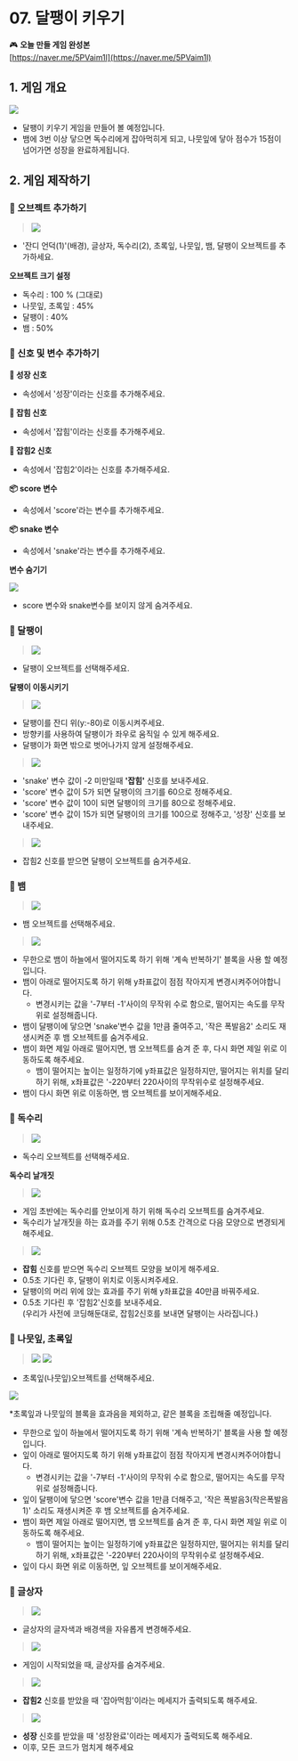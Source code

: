 # 07. 달팽이 키우기


🎮  **오늘 만들 게임 완성본**   
[https://naver.me/5PVaim1l](https://naver.me/5PVaim1l) 

## 1. 게임 개요
![](/[S01]%20엔트리%20프로그래밍/img/09_달팽이키우기/9_10.png)

- 달팽이 키우기 게임을 만들어 볼 예정입니다. 
- 뱀에 3번 이상 닿으면 독수리에게 잡아먹히게 되고, 나뭇잎에 닿아 점수가 15점이 넘어가면 성장을 완료하게됩니다. 

## 2. 게임 제작하기

### 🧩 오브젝트 추가하기
>![](/[S01]%20엔트리%20프로그래밍/img/09_달팽이키우기/9_11.png)

-  '잔디 언덕(1)'(배경), 글상자, 독수리(2), 초록잎, 나뭇잎, 뱀, 달팽이 오브젝트를 추가하세요.
  
**오브젝트 크기 설정** 
- 독수리 : 100 % (그대로)
- 나뭇잎, 초록잎 : 45% 
- 달팽이 : 40% 
- 뱀 : 50% 



### 🧩 신호 및 변수 추가하기 

**🛜 성장 신호**
- 속성에서 '성장'이라는 신호를 추가해주세요.

**🛜 잡힘 신호**
- 속성에서 '잡힘'이라는 신호를 추가해주세요.

**🛜 잡힘2 신호**
- 속성에서 '잡힘2'이라는 신호를 추가해주세요.

**📦 score 변수**
- 속성에서 'score'라는 변수를 추가해주세요. 

**📦 snake 변수**
- 속성에서 'snake'라는 변수를 추가해주세요. 

**변수 숨기기**

![](/[S01]%20엔트리%20프로그래밍/img/09_달팽이키우기/9_12.png)
- score 변수와 snake변수를 보이지 않게 숨겨주세요.

### 🧩 달팽이

>![](/[S01]%20엔트리%20프로그래밍/img/09_달팽이키우기/9_달팽이.png)
- 달팽이 오브젝트를 선택해주세요. 

**달팽이 이동시키기**   

>![](/[S01]%20엔트리%20프로그래밍/img/09_달팽이키우기/9_27.png)

- 달팽이를 잔디 위(y:-80)로 이동시켜주세요.
- 방향키를 사용하여 달팽이가 좌우로 움직일 수 있게 해주세요. 
- 달팽이가 화면 밖으로 벗어나가지 않게 설정해주세요. 

>![](/[S01]%20엔트리%20프로그래밍/img/09_달팽이키우기/9_14.png)
- 'snake' 변수 값이 -2 미만일때 **'잡힘'** 신호를 보내주세요.
- 'score' 변수 값이 5가 되면 달팽이의 크기를 60으로 정해주세요. 
- 'score' 변수 값이 10이 되면 달팽이의 크기를 80으로 정해주세요. 
- 'score' 변수 값이 15가 되면 달팽이의 크기를 100으로 정해주고, '성장' 신호를 보내주세요. 

>![](/[S01]%20엔트리%20프로그래밍/img/09_달팽이키우기/9_15.png)
- 잡힘2 신호를 받으면 달팽이 오브젝트를 숨겨주세요. 


### 🧩 뱀
>![](/[S01]%20엔트리%20프로그래밍/img/09_달팽이키우기/9_뱀.png)
- 뱀 오브젝트를 선택해주세요. 

>![](/[S01]%20엔트리%20프로그래밍/img/09_달팽이키우기/9_16.png)
- 무한으로 뱀이 하늘에서 떨어지도록 하기 위해 '계속 반복하기' 블록을 사용 할 예정입니다. 
- 뱀이 아래로 떨어지도록 하기 위해 y좌표값이 점점 작아지게 변경시켜주어야합니다. 
  - 변경시키는 값을 '-7부터 -1'사이의 무작위 수로 함으로, 떨어지는 속도를 무작위로 설정해줍니다. 
- 뱀이 달팽이에 닿으면 'snake'변수 값을 1만큼 줄여주고, '작은 폭발음2' 소리도 재생시켜준 후 뱀 오브젝트를 숨겨주세요. 
- 뱀이 화면 제일 아래로 떨어지면, 뱀 오브젝트를 숨겨 준 후, 다시 화면 제일 위로 이동하도록 해주세요. 
    - 뱀이 떨어지는 높이는 일정하기에 y좌표값은 일정하지만, 떨어지는 위치를 달리하기 위해, x좌표값은 '-220부터 220사이의 무작위수로 설정해주세요. 
- 뱀이 다시 화면 위로 이동하면, 뱀 오브젝트를 보이게해주세요. 


### 🧩 독수리
>![](/[S01]%20엔트리%20프로그래밍/img/09_달팽이키우기/9_독수리.png)
- 독수리 오브젝트를 선택해주세요. 

**독수리 날개짓**

>![](/[S01]%20엔트리%20프로그래밍/img/09_달팽이키우기/9_19.png)
- 게임 초반에는 독수리를 안보이게 하기 위해 독수리 오브젝트를 숨겨주세요. 
- 독수리가 날개짓을 하는 효과를 주기 위해 0.5초 간격으로 다음 모양으로 변경되게 해주세요. 


>![](/[S01]%20엔트리%20프로그래밍/img/09_달팽이키우기/9_20.png)
- **잡힘** 신호를 받으면 독수리 오브젝트 모양을 보이게 해주세요. 
- 0.5초 기다린 후, 달팽이 위치로 이동시켜주세요. 
- 달팽이의 머리 위에 앉는 효과를 주기 위해 y좌표값을 40만큼 바꿔주세요. 
- 0.5초 기다린 후 '잡힘2'신호를 보내주세요.   
    (우리가 사전에 코딩해둔대로, 잡힘2신호를 보내면 달팽이는 사라집니다.)

### 🧩 나뭇잎, 초록잎 

>![](/[S01]%20엔트리%20프로그래밍/img/09_달팽이키우기/9_초록잎.png)
>![](/[S01]%20엔트리%20프로그래밍/img/09_달팽이키우기/9_나뭇잎.png)

- 초록잎(나뭇잎)오브젝트를 선택해주세요. 


![](/[S01]%20엔트리%20프로그래밍/img/09_달팽이키우기/9_24.png)

*초록잎과 나뭇잎의 블록을 효과음을 제외하고, 같은 블록을 조립해줄 예정입니다. 
- 무한으로 잎이 하늘에서 떨어지도록 하기 위해 '계속 반복하기' 블록을 사용 할 예정입니다. 
- 잎이 아래로 떨어지도록 하기 위해 y좌표값이 점점 작아지게 변경시켜주어야합니다. 
  - 변경시키는 값을 '-7부터 -1'사이의 무작위 수로 함으로, 떨어지는 속도를 무작위로 설정해줍니다. 
- 잎이 달팽이에 닿으면 'score'변수 값을 1만큼 더해주고, '작은 폭발음3(작은폭발음1)' 소리도 재생시켜준 후 뱀 오브젝트를 숨겨주세요. 
- 뱀이 화면 제일 아래로 떨어지면, 뱀 오브젝트를 숨겨 준 후, 다시 화면 제일 위로 이동하도록 해주세요. 
    - 뱀이 떨어지는 높이는 일정하기에 y좌표값은 일정하지만, 떨어지는 위치를 달리하기 위해, x좌표값은 '-220부터 220사이의 무작위수로 설정해주세요. 
- 잎이 다시 화면 위로 이동하면, 잎 오브젝트를 보이게해주세요. 



### 🧩 글상자

>![](/[S01]%20엔트리%20프로그래밍/img/09_달팽이키우기/9_25.png)
- 글상자의 글자색과 배경색을 자유롭게 변경해주세요. 
  

>![](/[S01]%20엔트리%20프로그래밍/img/09_달팽이키우기/9_21.png)
- 게임이 시작되었을 때, 글상자를 숨겨주세요. 


>![](/[S01]%20엔트리%20프로그래밍/img/09_달팽이키우기/9_22.png)
- **잡힘2** 신호를 받았을 때 '잡아먹힘'이라는 메세지가 출력되도록 해주세요. 


>![](/[S01]%20엔트리%20프로그래밍/img/09_달팽이키우기/9_26.png)
- **성장** 신호를 받았을 때 '성장완료'이라는 메세지가 출력되도록 해주세요. 
- 이후, 모든 코드가 멈치게 해주세요 